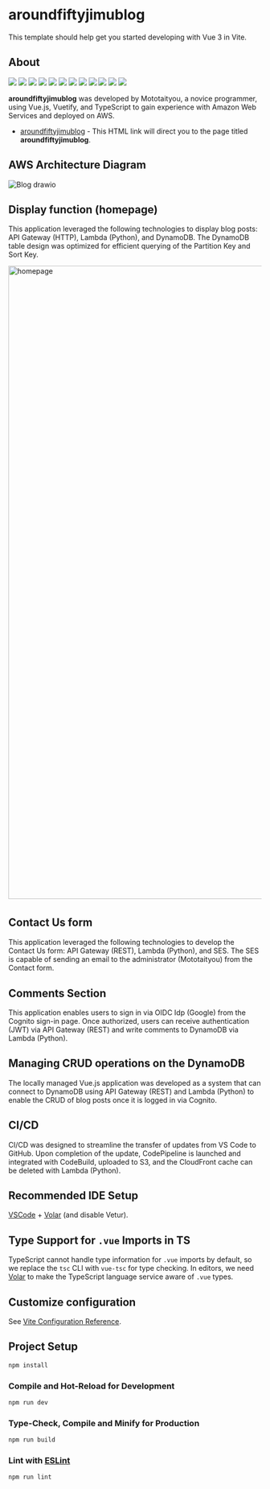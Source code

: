 # aroundfiftyjimublog

This template should help get you started developing with Vue 3 in Vite.

## About
<img src="https://img.shields.io/badge/-Node.js-000000.svg?logo=node.js&style=for-the-badge"> <img src="https://img.shields.io/badge/-Vue.js-364659.svg?logo=vue.js&style=for-the-badge"> <img src="https://img.shields.io/badge/-Typescript-000000.svg?logo=typescript&style=for-the-badge">  <img src="https://img.shields.io/badge/-Sass-123262.svg?logo=sass&style=for-the-badge"> <img src="https://img.shields.io/badge/-Amazon%20aws-232F3E.svg?logo=amazon-aws&style=for-the-badge"> <img src="https://img.shields.io/badge/-aws%20route%2053-232F3E.svg?logo=amazonroute53&style=for-the-badge"> <img src="https://img.shields.io/badge/-aws%20lambda-232F3E.svg?logo=awslambda&style=for-the-badge"> <img src="https://img.shields.io/badge/-aws%20s3-232F3E.svg?logo=amazons3&style=for-the-badge"> <img src="https://img.shields.io/badge/-aws%20SES-232F3E.svg?logo=amazonsimpleemailservice&style=for-the-badge"> <img src="https://img.shields.io/badge/-aws%20cognito-232F3E.svg?logo=amazoncognito&style=for-the-badge"> <img src="https://img.shields.io/badge/-aws%20dynamodb-232F3E.svg?logo=amazondynamodb&style=for-the-badge"> <img src="https://img.shields.io/badge/-aws%20api%20gateway-232F3E.svg?logo=amazonapigateway&style=for-the-badge">

**aroundfiftyjimublog** was developed by Mototaityou, a novice programmer, using Vue.js, Vuetify, and TypeScript to gain experience with Amazon Web Services and deployed on AWS.

* [aroundfiftyjimublog](https://aroundfiftyjimu.com/) - This HTML link will direct you to the page titled **aroundfiftyjimublog**.

## AWS Architecture Diagram
![Blog drawio](https://github.com/Mototaityou/reversi/assets/103736269/646cf070-ac07-4ffb-99d0-04b2350d644a)

## Display function (homepage)
This application leveraged the following technologies to display blog posts: API Gateway (HTTP), Lambda (Python), and DynamoDB. The DynamoDB table design was optimized for efficient querying of the Partition Key and Sort Key.

<img width="1259" alt="homepage" src="https://github.com/Mototaityou/aroundfiftyjimublog/assets/103736269/91be3132-39d0-4243-9ffa-fbe601ed01c8">

##  Contact Us form　
This application leveraged the following technologies to develop the Contact Us form: API Gateway (REST), Lambda (Python), and SES. The SES is capable of sending an email to the administrator (Mototaityou) from the Contact form.

## Comments Section
This application enables users to sign in via OIDC Idp (Google) from the Cognito sign-in page. Once authorized, users can receive authentication (JWT) via API Gateway (REST) and write comments to DynamoDB via Lambda (Python).

## Managing CRUD operations on the DynamoDB
The locally managed Vue.js application was developed as a system that can connect to DynamoDB using API Gateway (REST) and Lambda (Python) to enable the CRUD of blog posts once it is logged in via Cognito.

## CI/CD
CI/CD was designed to streamline the transfer of updates from VS Code to GitHub. Upon completion of the update, CodePipeline is launched and integrated with CodeBuild, uploaded to S3, and the CloudFront cache can be deleted with Lambda (Python).

## Recommended IDE Setup

[VSCode](https://code.visualstudio.com/) + [Volar](https://marketplace.visualstudio.com/items?itemName=Vue.volar) (and disable Vetur).

## Type Support for `.vue` Imports in TS

TypeScript cannot handle type information for `.vue` imports by default, so we replace the `tsc` CLI with `vue-tsc` for type checking. In editors, we need [Volar](https://marketplace.visualstudio.com/items?itemName=Vue.volar) to make the TypeScript language service aware of `.vue` types.

## Customize configuration

See [Vite Configuration Reference](https://vitejs.dev/config/).

## Project Setup

```sh
npm install
```

### Compile and Hot-Reload for Development

```sh
npm run dev
```

### Type-Check, Compile and Minify for Production

```sh
npm run build
```

### Lint with [ESLint](https://eslint.org/)

```sh
npm run lint
```
